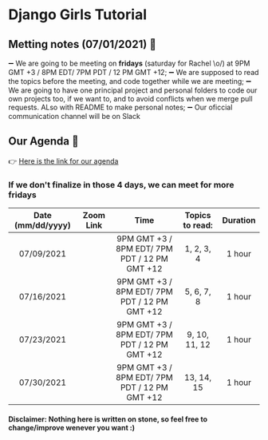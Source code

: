 # Django Girls Tutorial

## Metting notes (07/01/2021) :bookmark_tabs:
:heavy_minus_sign: We are going to be meeting on **fridays** (saturday for Rachel \o/) at 9PM GMT +3 / 8PM EDT/ 7PM PDT / 12 PM GMT +12; <space><space>
:heavy_minus_sign: We are supposed to read the topics before the meeting, and code together while we are meeting;<space><space>
:heavy_minus_sign: We are going to have one principal project and personal folders to code our own projects too, if we want to, and to avoid conflicts when we merge pull requests. ALso with README to make personal notes;<space><space>
:heavy_minus_sign: Our oficcial communication channel will be on Slack<space><space>
## Our Agenda :calendar:

:point_right: [Here is the link for our agenda](https://calendar.google.com/calendar/u/0?cid=NXZpZ2Iwb29zaGM2MnU0aXZoM3RqdGFlZmdAZ3JvdXAuY2FsZW5kYXIuZ29vZ2xlLmNvbQ)

### If we don't finalize in those 4 days, we can meet for more fridays 
| Date (mm/dd/yyyy) |    Zoom Link   |      Time     | Topics to read:|  Duration |
|:-----------------:|----------------|:-------------:|:--------------:| :--------:|
|    07/09/2021     |                |  9PM GMT +3 / 8PM EDT/ 7PM PDT / 12 PM GMT +12   |     1, 2, 3, 4 |   1 hour  |
|    07/16/2021     |                |  9PM GMT +3 / 8PM EDT/ 7PM PDT / 12 PM GMT +12   |     5, 6, 7, 8 |   1 hour  |
|    07/23/2021     |                |  9PM GMT +3 / 8PM EDT/ 7PM PDT / 12 PM GMT +12   |  9, 10, 11, 12 |   1 hour  |
|    07/30/2021     |                |  9PM GMT +3 / 8PM EDT/ 7PM PDT / 12 PM GMT +12   |    13, 14, 15  |   1 hour  |


#### Disclaimer: Nothing here is written on stone, so feel free to change/improve wenever you want :)